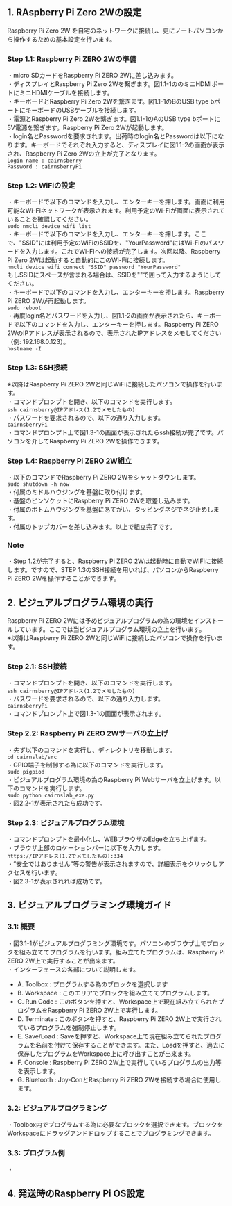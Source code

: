 ## 1. RAspberry Pi Zero 2Wの設定
Raspberry Pi Zero 2W を自宅のネットワークに接続し、更にノートパソコンから操作するための基本設定を行います。
### Step 1.1: Raspberry Pi ZERO 2Wの準備
・micro SDカードをRaspberry Pi ZERO 2Wに差し込みます。  
・ディスプレイとRaspberry Pi Zero 2Wを繋ぎます。図1.1-1ののミニHDMIポートにミニHDMIケーブルを接続します。  
・キーボードとRaspberry Pi Zero 2Wを繋ぎます。図1.1-1のBのUSB type bポートにキーボードのUSBケーブルを接続します。  
・電源とRaspberry Pi Zero 2Wを繋ぎます。図1.1-1のAのUSB type bポートに5V電源を繋ぎます。Raspberry Pi Zero 2Wが起動します。  
・login名とPasswordを要求されます。出荷時のlogin名とPasswordは以下になります。キーボードでそれぞれ入力すると、ディスプレイに図1.1-2の画面が表示され、Raspberry Pi Zero 2Wの立上が完了となります。  
`Login name : cairnsberry`  
`Password : cairnsberryPi`
### Step 1.2: WiFiの設定
・キーボードで以下のコマンドを入力し、エンターキーを押します。画面に利用可能なWi-Fiネットワークが表示されます。利用予定のWi-Fiが画面に表示されていることを確認してください。  
`sudo nmcli device wifi list`  
・キーボードで以下のコマンドを入力し、エンターキーを押します。ここで、"SSID"には利用予定のWiFiのSSIDを、"YourPassword"にはWi-Fiのパスワードを入力します。これでWi-Fiへの接続が完了します。次回以降、Raspberry Pi Zero 2Wは起動すると自動的にこのWi-Fiに接続します。  
`nmcli device wifi connect "SSID" password "YourPassword"`  
もしSSIDにスペースが含まれる場合は、SSIDを""で囲って入力するようにしてください。  
・キーボードで以下のコマンドを入力し、エンターキーを押します。Raspberry Pi ZERO 2Wが再起動します。  
`sudo reboot`  
・再度login名とパスワードを入力し、図1.1-2の画面が表示されたら、キーボードで以下のコマンドを入力し、エンターキーを押します。Raspberry Pi ZERO 2WのIPアドレスが表示されるので、表示されたIPアドレスをメモしてください（例: 192.168.0.123）。  
`hostname -I`  
### Step 1.3: SSH接続
※以降はRaspberry Pi ZERO 2Wと同じWiFiに接続したパソコンで操作を行います。  
・コマンドプロンプトを開き、以下のコマンドを実行します。  
`ssh cairnsberry@IPアドレス(1.2でメモしたもの)`  
・パスワードを要求されるので、以下の通り入力します。  
`cairnsberryPi`  
・コマンドプロンプト上で図1.3-1の画面が表示されたらssh接続が完了です。パソコンを介してRaspberry Pi ZERO 2Wを操作できます。  
### Step 1.4: Raspberry Pi ZERO 2W組立
・以下のコマンドでRaspberry Pi ZERO 2Wをシャットダウンします。  
`sudo shutdown -h now`  
・付属のミドルハウジングを基盤に取り付けます。  
・基盤のピンソケットにRaspberry Pi ZERO 2Wを取差し込みます。  
・付属のボトムハウジングを基盤にあてがい、タッピングネジでネジ止めします。  
・付属のトップカバーを差し込みます。以上で組立完了です。  
### Note
・Step 1.2が完了すると、Raspberry Pi ZERO 2Wは起動時に自動でWiFiに接続します。ですので、STEP 1.3のSSH接続を用いれば、パソコンからRaspberry Pi ZERO 2Wを操作することができます。  

## 2. ビジュアルプログラム環境の実行
Raspberry Pi ZERO 2Wには予めビジュアルプログラムの為の環境をインストールしています。ここでは当ビジュアルプログラム環境の立上を行います。  
※以降はRaspberry Pi ZERO 2Wと同じWiFiに接続したパソコンで操作を行います。
### Step 2.1: SSH接続
・コマンドプロンプトを開き、以下のコマンドを実行します。  
`ssh cairnsberry@IPアドレス(1.2でメモしたもの)`  
・パスワードを要求されるので、以下の通り入力します。  
`cairnsberryPi`  
・コマンドプロンプト上で図1.3-1の画面が表示されます。  
### Step 2.2: Raspberry Pi ZERO 2Wサーバの立上げ
・先ず以下のコマンドを実行し、ディレクトリを移動します。  
`cd cairnslab/src`  
・GPIO端子を制御する為に以下のコマンドを実行します。  
`sudo pigpiod`  
・ビジュアルプログラム環境の為のRaspberry Pi Webサーバを立上げます。以下のコマンドを実行します。  
`sudo python cairnslab_exe.py`  
・図2.2-1が表示されたら成功です。  
### Step 2.3: ビジュアルプログラム環境
・コマンドプロンプトを最小化し、WEBブラウザのEdgeを立ち上げます。  
・ブラウザ上部のロケーションバーに以下を入力します。  
`https://IPアドレス(1.2でメモしたもの):334`  
・”安全ではありません”等の警告が表示されますので、詳細表示をクリックしアクセスを行います。  
・図2.3-1が表示されれば成功です。  
## 3. ビジュアルプログラミング環境ガイド
### 3.1: 概要
・図3.1-1がビジュアルプログラミング環境です。パソコンのブラウザ上でブロックを組み立ててプログラムを行います。組み立てたプログラムは、Raspberry Pi ZERO 2W上で実行することが出来ます。  
・インターフェースの各部について説明します。
- A. Toolbox : プログラムする為のブロックを選択します
- B. Workspace : このエリアでブロックを組み立ててプログラムします。
- C. Run Code : このボタンを押すと、Workspace上で現在組み立てられたプログラムをRaspberry Pi ZERO 2W上で実行します。  
- D. Terminate : このボタンを押すと、Raspberry Pi ZERO 2W上で実行されているプログラムを強制停止します。  
- E. Save/Load : Saveを押すと、Workspace上で現在組み立てられたプログラムを名前を付けて保存することができます。また、Loadを押すと、過去に保存したプログラムをWorkspace上に呼び出すことが出来ます。  
- F. Console : Raspberry Pi ZERO 2W上で実行しているプログラムの出力等を表示します。  
- G. Bluetooth : Joy-ConとRaspberry Pi ZERO 2Wを接続する場合に使用します。  
### 3.2: ビジュアルプログラミング
・Toolbox内でプログラムする為に必要なブロックを選択できます。ブロックをWorkspaceにドラッグアンドドロップすることでプログラミングできます。
### 3.3: プログラム例
・

## 4. 発送時のRaspberry Pi OS設定
